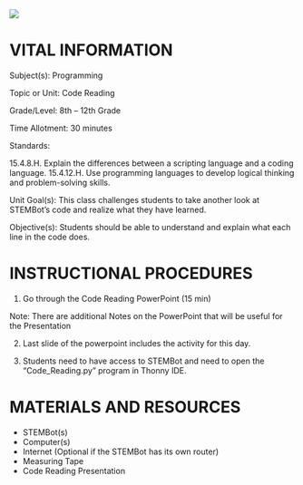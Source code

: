  <img src=https://github.com/BotDevLLC/BotDevCurriculum/blob/master/Pictures/Botdev.png>

# VITAL INFORMATION

Subject(s):          Programming	 

Topic or Unit:     Code Reading

Grade/Level:       8th – 12th Grade

Time Allotment:	 30 minutes

Standards:     

15.4.8.H. Explain the differences between a scripting language and a coding language. 
15.4.12.H. Use programming languages to develop logical thinking and problem-solving skills.

Unit Goal(s):      This class challenges students to take another look at STEMBot’s code and realize what they have learned.

Objective(s):      Students should be able to understand and explain what each line in the code does. 


# INSTRUCTIONAL PROCEDURES

1.	Go through the Code Reading PowerPoint (15 min) 

Note: There are additional Notes on the PowerPoint that will be useful for the Presentation  

2.	Last slide of the powerpoint includes the activity for this day. 

3.	Students need to have access to STEMBot and need to open the “Code_Reading.py” program in Thonny IDE. 



# MATERIALS AND RESOURCES

* STEMBot(s)
* Computer(s)
* Internet (Optional if the STEMBot has its own router)
* Measuring Tape
* Code Reading Presentation



